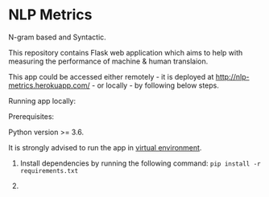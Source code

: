 # NLP Metrics
N-gram based and Syntactic.

This repository contains Flask web application which aims to help with measuring the performance of machine & human translaion.

This app could be accessed either remotely - it is deployed at http://nlp-metrics.herokuapp.com/ - or locally - by following below steps.

Running app locally:

Prerequisites:

Python version >= 3.6.

It is strongly advised to run the app in [virtual environment](https://docs.python.org/3/library/venv.html).

1. Install dependencies by running the following command:
  `pip install -r requirements.txt`
  
2. 
